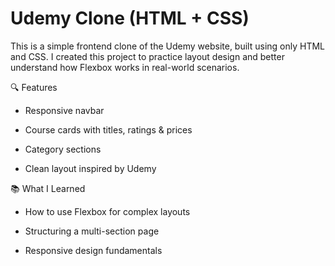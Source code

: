 #  Udemy Clone (HTML + CSS)
This is a simple frontend clone of the Udemy website, built using only HTML and CSS.
I created this project to practice layout design and better understand how Flexbox works in real-world scenarios.

🔍 Features
- Responsive navbar

- Course cards with titles, ratings & prices

- Category sections

- Clean layout inspired by Udemy

📚 What I Learned
- How to use Flexbox for complex layouts

- Structuring a multi-section page

- Responsive design fundamentals
